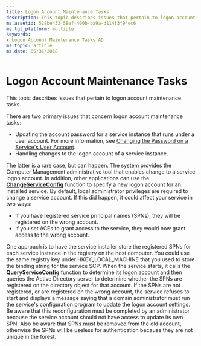 ```yaml
---
title: Logon Account Maintenance Tasks
description: This topic describes issues that pertain to logon account maintenance tasks.
ms.assetid: 528be433-58ef-400b-ba9a-d114f3f94ec6
ms.tgt_platform: multiple
keywords:
- Logon Account Maintenance Tasks AD
ms.topic: article
ms.date: 05/31/2018
---
```


# Logon Account Maintenance Tasks

This topic describes issues that pertain to logon account maintenance tasks.

There are two primary issues that concern logon account maintenance tasks:

-   Updating the account password for a service instance that runs under a user account. For more information, see [Changing the Password on a Service's User Account](changing-the-password-on-a-serviceampaposs-user-account.md).
-   Handling changes to the logon account of a service instance.

The latter is a rare case, but can happen. The system provides the Computer Management administrative tool that enables change to a service logon account. In addition, other applications can use the [**ChangeServiceConfig**](https://docs.microsoft.com/windows/desktop/api/winsvc/nf-winsvc-changeserviceconfiga) function to specify a new logon account for an installed service. By default, local administrator privileges are required to change a service account. If this did happen, it could affect your service in two ways:

-   If you have registered service principal names (SPNs), they will be registered on the wrong account.
-   If you set ACEs to grant access to the service, they would now grant access to the wrong account.

One approach is to have the service installer store the registered SPNs for each service instance in the registry on the host computer. You could use the same registry key under HKEY\_LOCAL\_MACHINE that you used to store the binding string for the service SCP. When the service starts, it calls the [**QueryServiceConfig**](https://docs.microsoft.com/windows/desktop/api/winsvc/nf-winsvc-queryserviceconfiga) function to determine its logon account and then queries the Active Directory server to determine whether the SPNs are registered on the directory object for that account. If the SPNs are not registered, or are registered on the wrong account, the service refuses to start and displays a message saying that a domain administrator must run the service's configuration program to update the logon account settings. Be aware that this reconfiguration must be completed by an administrator because the service account should not have access to update its own SPN. Also be aware that SPNs must be removed from the old account, otherwise the SPNs will be useless for authentication because they are not unique in the forest.

 

 




